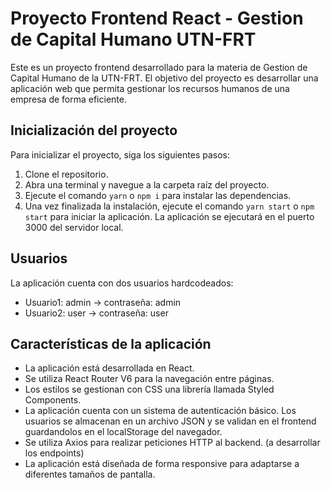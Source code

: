 # Proyecto Frontend React - Gestion de Capital Humano UTN-FRT

Este es un proyecto frontend desarrollado para la materia de Gestion de Capital Humano de la UTN-FRT. El objetivo del proyecto es desarrollar una aplicación web que permita gestionar los recursos humanos de una empresa de forma eficiente.

## Inicialización del proyecto

Para inicializar el proyecto, siga los siguientes pasos:

1. Clone el repositorio.
2. Abra una terminal y navegue a la carpeta raíz del proyecto.
3. Ejecute el comando `yarn` o `npm i` para instalar las dependencias.
4. Una vez finalizada la instalación, ejecute el comando `yarn start` o `npm start` para iniciar la aplicación. La aplicación se ejecutará en el puerto 3000 del servidor local.

## Usuarios

La aplicación cuenta con dos usuarios hardcodeados:

- Usuario1: admin -> contraseña: admin
- Usuario2: user -> contraseña: user

## Características de la aplicación

- La aplicación está desarrollada en React.
- Se utiliza React Router V6 para la navegación entre páginas.
- Los estilos se gestionan con CSS una librería llamada Styled Components.
- La aplicación cuenta con un sistema de autenticación básico. Los usuarios se almacenan en un archivo JSON y se validan en el frontend guardandolos en el localStorage del navegador.
- Se utiliza Axios para realizar peticiones HTTP al backend. (a desarrollar los endpoints)
- La aplicación está diseñada de forma responsive para adaptarse a diferentes tamaños de pantalla.
